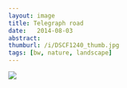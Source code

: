 ```yaml
---
layout: image
title: Telegraph road
date:   2014-08-03
abstract: 
thumburl: /i/DSCF1240_thumb.jpg
tags: [bw, nature, landscape]
---
```

![]({{site.url}}/i/DSCF1240.jpg)


